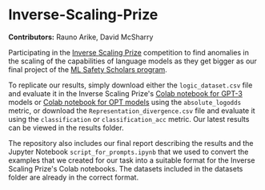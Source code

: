 # Inverse-Scaling-Prize

**Contributors:** Rauno Arike, David McSharry

Participating in the [Inverse Scaling Prize](https://github.com/inverse-scaling/prize) competition to find anomalies in the scaling of the capabilities of language models as they get bigger as our final project of the [ML Safety Scholars program](https://course.mlsafety.org/).

To replicate our results, simply download either the `logic_dataset.csv` file and evaluate it in the Inverse Scaling Prize's [Colab notebook for GPT-3](https://colab.research.google.com/drive/1SGmUh0NbqSrRkWRUcmjg8BS5eU5qvJ0Y#scrollTo=SpIfwfNjfMm8) models or [Colab notebook for OPT models](https://colab.research.google.com/drive/1NBDIdsY5d1NhgZIhelm9FbWARzySlc2H#scrollTo=SpIfwfNjfMm8) using the `absolute_logodds` metric, or download the `Representation_divergence.csv` file and evaluate it using the `classification` or `classification_acc` metric. Our latest results can be viewed in the results folder.

The repository also includes our final report describing the results and the Jupyter Notebook `script_for_prompts.ipynb` that we used to convert the examples that we created for our task into a suitable format for the Inverse Scaling Prize's Colab notebooks. The datasets included in the datasets folder are already in the correct format.
